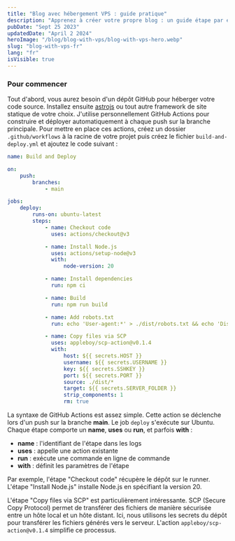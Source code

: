 ```yaml
---
title: "Blog avec hébergement VPS : guide pratique"
description: "Apprenez à créer votre propre blog : un guide étape par étape pour héberger le code source sur GitHub et votre site sur le VPS de votre choix"
pubDate: "Sept 25 2023"
updatedDate: "April 2 2024"
heroImage: "/blog/blog-with-vps/blog-with-vps-hero.webp"
slug: "blog-with-vps-fr"
lang: "fr"
isVisible: true
---
```


### Pour commencer

Tout d'abord, vous aurez besoin d'un dépôt GitHub pour héberger votre code source. Installez ensuite [astrojs](https://astro.build) ou tout autre framework de site statique de votre choix. J'utilise personnellement GitHub Actions pour construire et déployer automatiquement à chaque push sur la branche principale. Pour mettre en place ces actions, créez un dossier `.github/workflows` à la racine de votre projet puis créez le fichier `build-and-deploy.yml` et ajoutez le code suivant :

```yml
name: Build and Deploy

on:
    push:
        branches:
            - main

jobs:
    deploy:
        runs-on: ubuntu-latest
        steps:
            - name: Checkout code
              uses: actions/checkout@v3

            - name: Install Node.js
              uses: actions/setup-node@v3
              with:
                  node-version: 20

            - name: Install dependencies
              run: npm ci

            - name: Build
              run: npm run build

            - name: Add robots.txt
              run: echo 'User-agent:*' > ./dist/robots.txt && echo 'Disallow:' > ./dist/robots.txt

            - name: Copy files via SCP
              uses: appleboy/scp-action@v0.1.4
              with:
                  host: ${{ secrets.HOST }}
                  username: ${{ secrets.USERNAME }}
                  key: ${{ secrets.SSHKEY }}
                  port: ${{ secrets.PORT }}
                  source: ./dist/*
                  target: ${{ secrets.SERVER_FOLDER }}
                  strip_components: 1
                  rm: true
```

La syntaxe de GitHub Actions est assez simple. Cette action se déclenche lors d'un push sur la branche **main**. Le job `deploy` s'exécute sur Ubuntu. Chaque étape comporte un **name**, **uses** ou **run**, et parfois **with** :

- **name** : l'identifiant de l'étape dans les logs
- **uses** : appelle une action existante
- **run** : exécute une commande en ligne de commande
- **with** : définit les paramètres de l'étape

Par exemple, l'étape "Checkout code" récupère le dépôt sur le runner. L'étape "Install Node.js" installe Node.js en spécifiant la version 20.

L'étape "Copy files via SCP" est particulièrement intéressante. SCP (Secure Copy Protocol) permet de transférer des fichiers de manière sécurisée entre un hôte local et un hôte distant. Ici, nous utilisons les secrets du dépôt pour transférer les fichiers générés vers le serveur. L'action `appleboy/scp-action@v0.1.4` simplifie ce processus.
